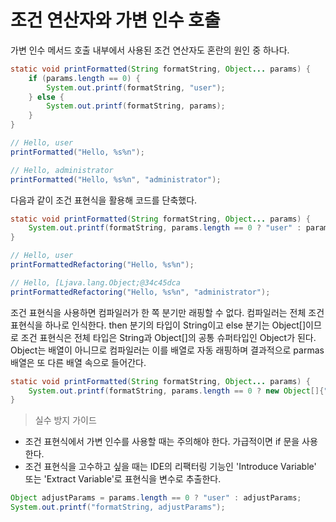 # 조건 연산자와 가변 인수 호출
가변 인수 메서드 호출 내부에서 사용된 조건 연산자도 혼란의 원인 중 하나다.
```java
static void printFormatted(String formatString, Object... params) {
    if (params.length == 0) {
        System.out.printf(formatString, "user");
    } else {
        System.out.printf(formatString, params);
    }
}
```
```java
// Hello, user
printFormatted("Hello, %s%n");

// Hello, administrator
printFormatted("Hello, %s%n", "administrator");
```

다음과 같이 조건 표현식을 활용해 코드를 단축했다.
```java
static void printFormatted(String formatString, Object... params) {
    System.out.printf(formatString, params.length == 0 ? "user" : params);
}
```
```java
// Hello, user
printFormattedRefactoring("Hello, %s%n");

// Hello, [Ljava.lang.Object;@34c45dca
printFormattedRefactoring("Hello, %s%n", "administrator");
```

조건 표현식을 사용하면 컴파일러가 한 쪽 분기만 래핑할 수 없다.
컴파일러는 전체 조건 표현식을 하나로 인식한다. then 분기의 타입이 String이고 else 분기는 Object[]이므로 조건 표현식은 전체 타입은 String과 Object[]의 공통 슈퍼타입인 Object가 된다.
Object는 배열이 아니므로 컴파일러는 이를 배열로 자동 래핑하며 결과적으로 parmas 배열은 또 다른 배열 속으로 들어간다.

```java
static void printFormatted(String formatString, Object... params) {
    System.out.printf(formatString, params.length == 0 ? new Object[]{"user"} : params);
}
```

> 실수 방지 가이드
* 조건 표현식에서 가변 인수를 사용할 때는 주의해야 한다. 가급적이면 if 문을 사용한다.
* 조건 표현식을 고수하고 싶을 때는 IDE의 리팩터링 기능인 'Introduce Variable' 또는 'Extract Variable'로 표현식을 변수로 추출한다.
```java
Object adjustParams = params.length == 0 ? "user" : adjustParams;
System.out.printf("formatString, adjustParams");
```